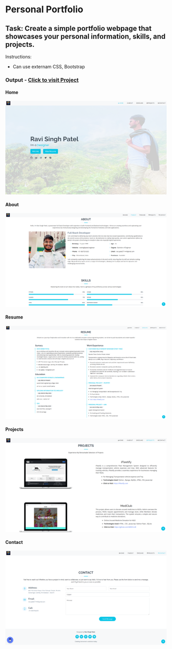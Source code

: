 # Personal Portfolio

## Task: Create a simple portfolio webpage that showcases your personal information, skills, and projects.

Instructions:
- Can use externam CSS, Bootstrap


### Output - [Click to visit Project](https://ravi-patel57144.github.io/Cybercom-Creation-Internship-2024/HTML/PortFolio)


#### Home
![Home](assets/pageimg/image.png)

#### About
![About](assets/pageimg/image-1.png)

#### Resume
![Resume](assets/pageimg/image-2.png)

#### Projects
![Projects](assets/pageimg/image-3.png)

#### Contact
![Contact](assets/pageimg/image-4.png)
